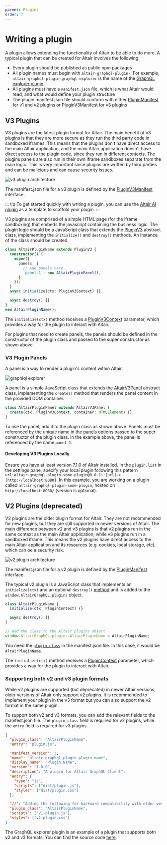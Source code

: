 ```yaml
---
parent: Plugins
order: 7
---
```


# Writing a plugin

A plugin allows extending the functionality of Altair to be able to do more. A typical plugin that can be created for Altair involves the following:

- Every plugin should be published as public npm packages
- All plugin names must begin with `altair-graphql-plugin-`. For example, `altair-graphql-plugin-graphql-explorer` is the name of the [GraphQL explorer plugin](https://www.npmjs.com/package/altair-graphql-plugin-graphql-explorer)
- All plugins must have a `manifest.json` file, which is what Altair would read, and what would define your plugin structure
- The plugin manifest.json file should conform with either [PluginManifest](/api/core/plugin/plugin.interfaces/interfaces/PluginManifest) for v1 and v2 plugins or [PluginV3Manifest](/api/core/plugin/v3/manifest/interfaces/PluginV3Manifest) for v3 plugins

## V3 Plugins

V3 plugins are the latest plugin format for Altair. The main benefit of v3 plugins is that they are more secure as they run the third party code in sandboxed iframes. This means that the plugins don't have direct access to the main Altair application, and the main Altair application doesn't have direct access to the plugin code, since they run in different contexts. The plugins panels are also run in their own iframe sandboxes separate from the main logic. This is very important since plugins are written by third parties and can be malicious and can cause security issues.

![v3 plugin architecture](/assets/img/docs/plugin-v3-architecture.png)

The manifest.json file for a v3 plugin is defined by the [PluginV3Manifest](/api/core/plugin/v3/manifest/interfaces/PluginV3Manifest) interface.

::: tip
To get started quickly with writing a plugin, you can use the [Altair AI plugin](https://github.com/altair-graphql/altair/tree/master/plugins/ai) as a template to scaffold your plugin.
:::

V3 plugins are comprised of a simple HTML page (for the iframe sandboxing) that embeds the javascript containing the business logic. The plugin logic should be a JavaScript class that extends the [PluginV3](/api/core/plugin/v3/plugin/classes/PluginV3) abstract class, implementing the `initialize()` and `destroy()` methods. An instance of the class should be created.

```ts
class AltairPluginName extends PluginV3 {
  constructor() {
    super({
      panels: {
        // Add panels here
        'panel-1': new AltairPluginPanel(),
      },
    });
  }
  async initialize(ctx: PluginV3Context) {}

  async destroy() {}
}
new AltairPluginName();
```

The `initialize(ctx)` method receives a [PluginV3Context](/api/core/plugin/v3/context/interfaces/PluginV3Context) parameter, which provides a way for the plugin to interact with Altair.

For plugins that need to create panels, the panels should be defined in the constructor of the plugin class and passed to the super constructor as shown above.

### V3 Plugin Panels

A panel is a way to render a plugin's content within Altair.

![graphiql explorer](https://i.imgur.com/DANxbjh.png)

A panel is a simple JavaScript class that extends the [AltairV3Panel](/api/core/plugin/v3/panel/classes/AltairV3Panel) abstract class, implementing the `create()` method that renders the panel content in the provided DOM container.

```ts
class AltairPluginPanel extends AltairV3Panel {
  create(ctx: PluginV3Context, container: HTMLElement) {}
}
```

To use the panel, add it to the plugin class as shown above. Panels must be referenced by the unique name in the [panels](/api/core/plugin/v3/plugin/interfaces/PluginV3Options#panels) options passed to the super constructor of the plugin class. In the example above, the panel is referenced by the name `panel-1`.

#### Developing V3 Plugins Locally

Ensure you have at least version 7.1.0 of Altair installed. In the `plugin.list` in the settings pane, specify your local plugin following this pattern `url:altair-graphql-plugin-some-plugin@0.0.1::[url]->[http://localhost:8080]`. In this example, you are working on a plugin called `altair-graphql-plugin-some-plugin`, hosted on `http://localhost:8080/` (version is optional).

## V2 Plugins (deprecated)

V2 plugins are the older plugin format for Altair. They are not recommended for new plugins, but they are still supported in newer versions of Altair. The main difference between v2 and v3 plugins is that v2 plugins run in the same context as the main Altair application, while v3 plugins run in a sandboxed iframe. This means the v2 plugins have direct access to the main Altair application and its resources (e.g. cookies, local storage, etc), which can be a security risk.

![v2 plugin architecture](/assets/img/docs/plugin-v2-architecture.png)

The manifest.json file for a v2 plugin is defined by the [PluginManifest](/api/core/plugin/plugin.interfaces/interfaces/PluginManifest) interface.

The typical v2 plugin is a JavaScript class that implements an `initialize(ctx)` and an optional `destroy()` [method](/api/core/plugin/base/classes/PluginBase#methods) and is added to the `window.AltairGraphQL.plugins` object.

```ts
class AltairPluginName {
  initialize(ctx: PluginContext) {}

  async destroy() {}
}

// Add the class to the Altair plugins object
window.AltairGraphQL.plugins.AltairPluginName = AltairPluginName;
```

You need the [`plugin_class`](/api/core/plugin/plugin.interfaces/interfaces/PluginManifest#plugin-class) in the manifest.json file. In this case, it would be `AltairPluginName`.

The `initialize(ctx)` method receives a [PluginContext](/api/core/plugin/context/context.interface/interfaces/PluginContext) parameter, which provides a way for the plugin to interact with Altair.

### Supporting both v2 and v3 plugin formats

While v2 plugins are supported (but deprecated) in newer Altair versions, older versions of Altair only support v2 plugins. It is recommended to implement your plugin in the v3 format but you can also support the v2 format in the same plugin.

To support both v2 and v3 formats, you can add the relevant fields to the manifest.json file. The `plugin_class` field is required for v2 plugins, while the `entry` field is required for v3 plugins.

```json
{
  "plugin_class": "AltairPluginName",
  "entry": "plugin.js",

  "manifest_version": 3,
  "name": "altair-graphql-plugin-plugin-name",
  "display_name": "Plugin Name",
  "version": "1.0.0",
  "description": "A plugin for Altair GraphQL Client",
  "entry": {
    "type": "js",
    "scripts": ["dist/plugin.js"],
    "styles": ["dist/plugin.css"]
  },

  "//": "Adding the following for backward compatibility with older versions of Altair.",
  "plugin_class": "AltairPluginName",
  "scripts": ["v1-plugin.js"],
  "styles": ["v1-plugin.css"]
}
```

The GraphQL explorer plugin is an example of a plugin that supports both v2 and v3 formats. You can find the source code [here](https://github.com/XKojiMedia/altair-graphql-plugin-graphql-explorer/blob/9798b554c5e9a1eb96fbbc42a196673d9ea050ac/manifest.json).
